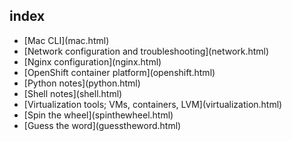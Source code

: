 <!----
--metadata=title:"index"
--metadata=title-meta:"index"
--metadata=subtitle:'Notes on programming, systems tools, and applications'
--metadata=description:'Notes on programming and systems tools'
--variable includeHeader=true --variable h1='>'
-->

## index

- <div class="card">[Mac CLI](mac.html)</div>
- <div class="card">[Network configuration and troubleshooting](network.html)</div>
- <div class="card">[Nginx configuration](nginx.html)</div>
- <div class="card">[OpenShift container platform](openshift.html)</div>
- <div class="card">[Python notes](python.html)</div>
- <div class="card">[Shell notes](shell.html)</div>
- <div class="card">[Virtualization tools; VMs, containers, LVM](virtualization.html)</div>
- <div class="card">[Spin the wheel](spinthewheel.html)</div>
- <div class="card">[Guess the word](guesstheword.html)</div>


